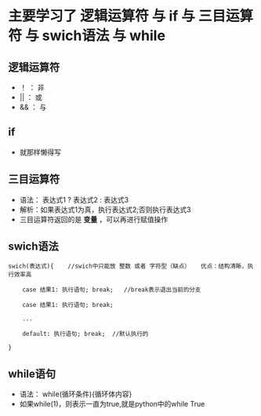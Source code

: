 # 主要学习了 逻辑运算符 与 if 与 三目运算符 与 swich语法 与 while

## 逻辑运算符
- ！  ：   非
- ||  ：  或
- &&  ：  与

## if 
- 就那样懒得写



## 三目运算符
- 语法： 表达式1 ? 表达式2 : 表达式3
- 解析：如果表达式1为真，执行表达式2;否则执行表达式3
- 三目运算符返回的是 **变量** ，可以再进行赋值操作

## swich语法
    swich(表达式){    //swich中只能放 整数 或者 字符型（缺点）   优点：结构清晰，执行效率高

        case 结果1: 执行语句; break;   //break表示退出当前的分支

        case 结果1: 执行语句; break; 

        ...

        default: 执行语句; break;  //默认执行的

    }

## while语句
- 语法： while(循环条件){循环体内容}
- 如果while(1)，则表示一直为true,就是python中的while True